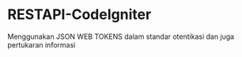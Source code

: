 # RESTAPI-CodeIgniter
Menggunakan JSON WEB TOKENS dalam standar otentikasi dan juga pertukaran informasi
